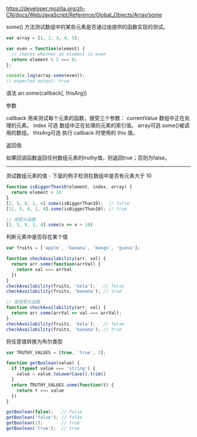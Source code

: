 https://developer.mozilla.org/zh-CN/docs/Web/JavaScript/Reference/Global_Objects/Array/some

some() 方法测试数组中的某些元素是否通过由提供的函数实现的测试。

```js
var array = [1, 2, 3, 4, 5];

var even = function(element) {
  // checks whether an element is even
  return element % 2 === 0;
};

console.log(array.some(even));
// expected output: true
```

语法
arr.some(callback[, thisArg])

参数

callback
用来测试每个元素的函数，接受三个参数：
currentValue
数组中正在处理的元素。
index 可选
数组中正在处理的元素的索引值。
array可选
some()被调用的数组。
thisArg可选
执行 callback 时使用的 this 值。

返回值

如果回调函数返回任何数组元素的truthy值，则返回true；否则为false。

---

测试数组元素的值 - 下面的例子检测在数组中是否有元素大于 10

```js
function isBiggerThan10(element, index, array) {
  return element > 10
}
[2, 5, 8, 1, 4].some(isBiggerThan10);  // false
[12, 5, 8, 1, 4].some(isBiggerThan10); // true

// 用箭头函数
[2, 5, 8, 1, 4].some(x => x > 10)
```

判断元素中是否存在某个值

```js
var fruits = ['apple', 'banana', 'mango', 'guava'];

function checkAvailability(arr, val) {
  return arr.some(function(arrVal) {
    return val === arrVal
  })
}
checkAvailability(fruits, 'kela');   // false
checkAvailability(fruits, 'banana'); // true

// 使用箭头函数
function checkAvailability(arr, val) {
  return arr.some(arrVal => val === arrVal);
}
checkAvailability(fruits, 'kela');   // false
checkAvailability(fruits, 'banana'); // true
```

将任意值转换为布尔类型

```js
var TRUTHY_VALUES = [true, 'true', 1];

function getBoolean(value) {
  if (typeof value === 'string') {
    value = value.toLowerCase().trim()
  }
  return TRUTHY_VALUES.some(function(t) {
    return t === value
  })
}

getBoolean(false);   // false
getBoolean('false'); // false
getBoolean(1);       // true
getBoolean('true');  // true
```
